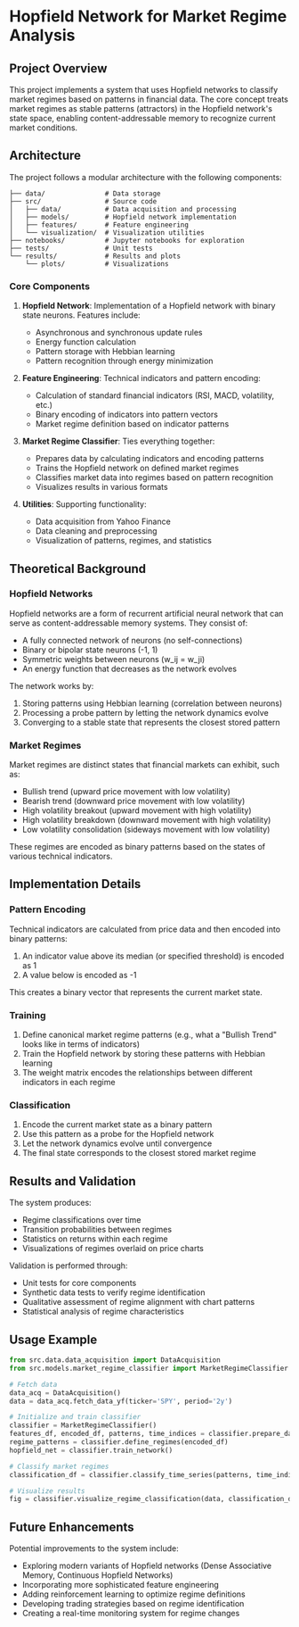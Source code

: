 # Hopfield Network for Market Regime Analysis

## Project Overview

This project implements a system that uses Hopfield networks to classify market regimes based on patterns in financial data. The core concept treats market regimes as stable patterns (attractors) in the Hopfield network's state space, enabling content-addressable memory to recognize current market conditions.

## Architecture

The project follows a modular architecture with the following components:

```
├── data/               # Data storage
├── src/                # Source code
│   ├── data/           # Data acquisition and processing
│   ├── models/         # Hopfield network implementation
│   ├── features/       # Feature engineering
│   └── visualization/  # Visualization utilities
├── notebooks/          # Jupyter notebooks for exploration
├── tests/              # Unit tests
└── results/            # Results and plots
    └── plots/          # Visualizations
```

### Core Components

1. **Hopfield Network**: Implementation of a Hopfield network with binary state neurons. Features include:
   - Asynchronous and synchronous update rules
   - Energy function calculation
   - Pattern storage with Hebbian learning
   - Pattern recognition through energy minimization

2. **Feature Engineering**: Technical indicators and pattern encoding:
   - Calculation of standard financial indicators (RSI, MACD, volatility, etc.)
   - Binary encoding of indicators into pattern vectors
   - Market regime definition based on indicator patterns

3. **Market Regime Classifier**: Ties everything together:
   - Prepares data by calculating indicators and encoding patterns
   - Trains the Hopfield network on defined market regimes
   - Classifies market data into regimes based on pattern recognition
   - Visualizes results in various formats

4. **Utilities**: Supporting functionality:
   - Data acquisition from Yahoo Finance
   - Data cleaning and preprocessing
   - Visualization of patterns, regimes, and statistics

## Theoretical Background

### Hopfield Networks

Hopfield networks are a form of recurrent artificial neural network that can serve as content-addressable memory systems. They consist of:

- A fully connected network of neurons (no self-connections)
- Binary or bipolar state neurons (-1, 1)
- Symmetric weights between neurons (w_ij = w_ji)
- An energy function that decreases as the network evolves

The network works by:
1. Storing patterns using Hebbian learning (correlation between neurons)
2. Processing a probe pattern by letting the network dynamics evolve
3. Converging to a stable state that represents the closest stored pattern

### Market Regimes

Market regimes are distinct states that financial markets can exhibit, such as:
- Bullish trend (upward price movement with low volatility)
- Bearish trend (downward price movement with low volatility)
- High volatility breakout (upward movement with high volatility)
- High volatility breakdown (downward movement with high volatility)
- Low volatility consolidation (sideways movement with low volatility)

These regimes are encoded as binary patterns based on the states of various technical indicators.

## Implementation Details

### Pattern Encoding

Technical indicators are calculated from price data and then encoded into binary patterns:
1. An indicator value above its median (or specified threshold) is encoded as 1
2. A value below is encoded as -1

This creates a binary vector that represents the current market state.

### Training

1. Define canonical market regime patterns (e.g., what a "Bullish Trend" looks like in terms of indicators)
2. Train the Hopfield network by storing these patterns with Hebbian learning
3. The weight matrix encodes the relationships between different indicators in each regime

### Classification

1. Encode the current market state as a binary pattern
2. Use this pattern as a probe for the Hopfield network
3. Let the network dynamics evolve until convergence
4. The final state corresponds to the closest stored market regime

## Results and Validation

The system produces:
- Regime classifications over time
- Transition probabilities between regimes
- Statistics on returns within each regime
- Visualizations of regimes overlaid on price charts

Validation is performed through:
- Unit tests for core components
- Synthetic data tests to verify regime identification
- Qualitative assessment of regime alignment with chart patterns
- Statistical analysis of regime characteristics

## Usage Example

```python
from src.data.data_acquisition import DataAcquisition
from src.models.market_regime_classifier import MarketRegimeClassifier

# Fetch data
data_acq = DataAcquisition()
data = data_acq.fetch_data_yf(ticker='SPY', period='2y')

# Initialize and train classifier
classifier = MarketRegimeClassifier()
features_df, encoded_df, patterns, time_indices = classifier.prepare_data(data)
regime_patterns = classifier.define_regimes(encoded_df)
hopfield_net = classifier.train_network()

# Classify market regimes
classification_df = classifier.classify_time_series(patterns, time_indices)

# Visualize results
fig = classifier.visualize_regime_classification(data, classification_df)
```

## Future Enhancements

Potential improvements to the system include:
- Exploring modern variants of Hopfield networks (Dense Associative Memory, Continuous Hopfield Networks)
- Incorporating more sophisticated feature engineering
- Adding reinforcement learning to optimize regime definitions
- Developing trading strategies based on regime identification
- Creating a real-time monitoring system for regime changes 